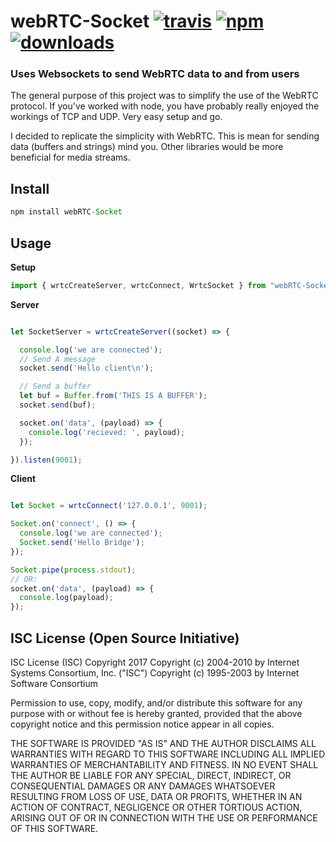 # webRTC-Socket [![travis][travis-image]][travis-url] [![npm][npm-image]][npm-url] [![downloads][downloads-image]][downloads-url]

  [travis-image]: https://travis-ci.org/CraigglesO/webRTC-Socket.svg?branch=master
  [travis-url]: https://travis-ci.org/CraigglesO/webRTC-Socket
  [npm-image]: https://img.shields.io/npm/v/webrtc-socket.svg
  [npm-url]: https://npmjs.org/package/webrtc-socket
  [downloads-image]: https://img.shields.io/npm/dm/webrtc-socket.svg
  [downloads-url]: https://npmjs.org/package/webrtc-socket

### Uses Websockets to send WebRTC data to and from users

  The general purpose of this project was to simplify the use of the WebRTC protocol. If you've worked with node, you have probably really enjoyed the workings of TCP and UDP. Very easy setup and go.

  I decided to replicate the simplicity with WebRTC. This is mean for sending data (buffers and strings) mind you. Other libraries would be more beneficial for media streams.

## Install

  ``` typescript
  npm install webRTC-Socket
  ```

## Usage

  **Setup**
  ``` typescript
import { wrtcCreateServer, wrtcConnect, WrtcSocket } from "webRTC-Socket";

```

  **Server**
``` typescript

let SocketServer = wrtcCreateServer((socket) => {

  console.log('we are connected');
  // Send A message
  socket.send('Hello client\n');

  // Send a buffer
  let buf = Buffer.from('THIS IS A BUFFER');
  socket.send(buf);

  socket.on('data', (payload) => {
    console.log('recieved: ', payload);
  });

}).listen(9001);

  ```

  **Client**
``` typescript

let Socket = wrtcConnect('127.0.0.1', 9001);

Socket.on('connect', () => {
  console.log('we are connected');
  Socket.send('Hello Bridge');
});

Socket.pipe(process.stdout);
// OR:
socket.on('data', (payload) => {
  console.log(payload);
});

  ```

## ISC License (Open Source Initiative)

  ISC License (ISC)
  Copyright 2017 <CraigglesO>
  Copyright (c) 2004-2010 by Internet Systems Consortium, Inc. ("ISC")
  Copyright (c) 1995-2003 by Internet Software Consortium


  Permission to use, copy, modify, and/or distribute this software for any purpose with or without fee is hereby granted, provided that the above copyright notice and this permission notice appear in all copies.

  THE SOFTWARE IS PROVIDED "AS IS" AND THE AUTHOR DISCLAIMS ALL WARRANTIES WITH REGARD TO THIS SOFTWARE INCLUDING ALL IMPLIED WARRANTIES OF MERCHANTABILITY AND FITNESS. IN NO EVENT SHALL THE AUTHOR BE LIABLE FOR ANY SPECIAL, DIRECT, INDIRECT, OR CONSEQUENTIAL DAMAGES OR ANY DAMAGES WHATSOEVER RESULTING FROM LOSS OF USE, DATA OR PROFITS, WHETHER IN AN ACTION OF CONTRACT, NEGLIGENCE OR OTHER TORTIOUS ACTION, ARISING OUT OF OR IN CONNECTION WITH THE USE OR PERFORMANCE OF THIS SOFTWARE.
